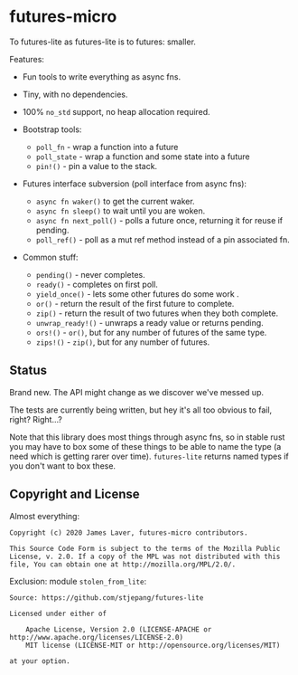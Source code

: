 # futures-micro

<!-- [![License](https://img.shields.io/crates/l/futures-micro.svg)](https://github.com/irrustible/futures-micro/blob/main/LICENSE) -->
<!-- [![Package](https://img.shields.io/crates/v/futures-micro.svg)](https://crates.io/crates/futures-micro) -->
<!-- [![Documentation](https://docs.rs/futures-micro/badge.svg)](https://docs.rs/futures-micro) -->

To futures-lite as futures-lite is to futures: smaller.

Features:
* Fun tools to write everything as async fns.
* Tiny, with no dependencies.
* 100% `no_std` support, no heap allocation required.

* Bootstrap tools:
  * `poll_fn` - wrap a function into a future
  * `poll_state` - wrap a function and some state into a future
  * `pin!()` - pin a value to the stack.
* Futures interface subversion (poll interface from async fns):
  * `async fn waker()` to get the current waker.
  * `async fn sleep()` to wait until you are woken.
  * `async fn next_poll()` - polls a future once, returning it for reuse if pending.
  * `poll_ref()` - poll as a mut ref method instead of a pin associated fn.
* Common stuff:
  * `pending()` - never completes.
  * `ready()` - completes on first poll.
  * `yield_once()` - lets some other futures do some work .
  * `or()` - return the result of the first future to complete.
  * `zip()` - return the result of two futures when they both complete.
  * `unwrap_ready!()` - unwraps a ready value or returns pending.
  * `ors!()` - `or()`, but for any number of futures of the same type.
  * `zips!()` - `zip()`, but for any number of futures.

## Status

Brand new. The API might change as we discover we've messed up.

The tests are currently being written, but hey it's all too obvious to
fail, right? Right...?

Note that this library does most things through async fns, so in
stable rust you may have to box some of these things to be able to
name the type (a need which is getting rarer over
time). `futures-lite` returns named types if you don't want to box
these.

## Copyright and License

Almost everything:

    Copyright (c) 2020 James Laver, futures-micro contributors.
    
    This Source Code Form is subject to the terms of the Mozilla Public
    License, v. 2.0. If a copy of the MPL was not distributed with this
    file, You can obtain one at http://mozilla.org/MPL/2.0/.

Exclusion: module `stolen_from_lite`:

    Source: https://github.com/stjepang/futures-lite

    Licensed under either of
    
        Apache License, Version 2.0 (LICENSE-APACHE or http://www.apache.org/licenses/LICENSE-2.0)
        MIT license (LICENSE-MIT or http://opensource.org/licenses/MIT)
    
    at your option.
